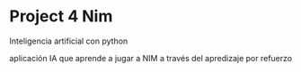 # Project 4 Nim

Inteligencia artificial con python


aplicación IA que aprende a jugar a NIM a través 
        del apredizaje por refuerzo
